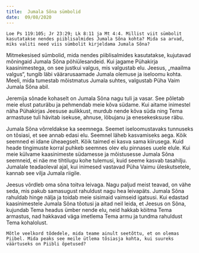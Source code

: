 ```yaml
---
title:  Jumala Sõna sümbolid
date:  09/08/2020
---
```


`Loe Ps 119:105; Jr 23:29; Lk 8:11 ja Mt 4:4. Millist viit sümbolit kasutatakse nendes piiblisalmides Jumala Sõna kohta? Mida sa arvad, miks valiti need viis sümbolit kirjeldama Jumala Sõna?`

Mitmekesised sümbolid, mida nendes piiblisalmides kasutatakse, kujutavad mõningaid Jumala Sõna põhiülesandeid. Kui jagame Pühakirja kaasinimestega, on see justkui valgus, mis valgustab elu. Jeesus, „maailma valgus“, tungib läbi väärarusaamade Jumala olemuse ja iseloomu kohta. Meeli, mida tumestab mõistmatus Jumala suhtes, valgustab Püha Vaim Jumala Sõna abil.

Jeremija sõnade kohaselt on Jumala Sõna nagu tuli ja vasar. See põletab meie elust paturäbu ja pehmendab meie kõva südame. Kui aitame inimestel näha Pühakirjas Jeesuse aulikkust, murdub nende kõva süda ning Tema armastuse tuli hävitab isekuse, ahnuse, lõbujanu ja enesekesksuse räbu.

Jumala Sõna võrreldakse ka seemnega. Seemet iseloomustavaks tunnuseks on tõsiasi, et see annab edasi elu. Seemnel läheb kasvamiseks aega. Kõik seemned ei idane üheaegselt. Kõik taimed ei kasva sama kiirusega. Kuid heade tingimuste korral puhkeb seemnes olev elu pinnases uuele elule. Kui meie külvame kaasinimeste südamesse ja mõistusesse Jumala Sõna seemneid, ei näe me tihtilugu kohe tulemusi, kuid seeme kasvab tasahilju. Jumalale teadaoleval ajal, kui inimesed vastavad Püha Vaimu üleskutsetele, kannab see vilja Jumala riigile.

Jeesus võrdleb oma sõna toitva leivaga. Nagu paljud meist teavad, on vähe seda, mis pakub samasugust rahuldust nagu hea leivapäts. Jumala Sõna rahuldab hinge nälja ja toidab meie sisimaid vaimseid igatsusi. Kui edastad kaasinimestele Jumala Sõna tõotusi ja aitad neil leida, et Jeesus on Sõna, kujundab Tema headus ümber nende elu, neid hakkab köitma Tema armastus, nad hakkavad väga imetlema Tema armu ja tundma rahuldust Tema kohalolust.

`Mõtle veelkord tõdedele, mida teame ainult seetõttu, et on olemas Piibel. Mida peaks see meile ütlema tõsiasja kohta, kui suureks väärtuseks on Piibli õpetused?`